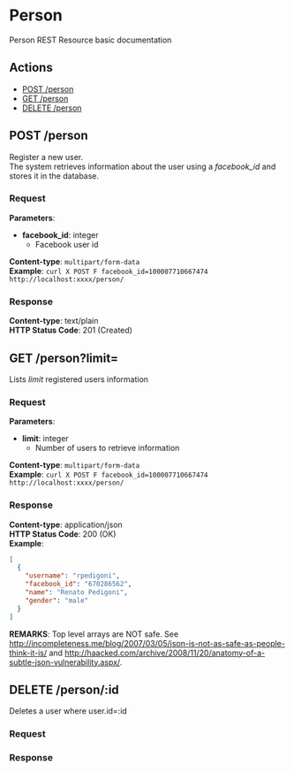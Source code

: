 Person
======

Person REST Resource basic documentation

## Actions
- [POST /person](#post-person)
- [GET /person](#get-personlimit)
- [DELETE /person](#delete-personid)

## POST /person

Register a new user.  
The system retrieves information about the user using a *facebook_id* and stores it in the database.

### Request

**Parameters**:
- **facebook_id**: integer
  - Facebook user id

**Content-type**: `multipart/form-data`  
**Example**: `curl ­X POST ­F facebook_id=100007710667474 http://localhost:xxxx/person/`

### Response

**Content-type**: text/plain  
**HTTP Status Code**: 201 (Created)  
  

## GET /person?limit=

Lists *limit* registered users information

### Request

**Parameters**:
- **limit**: integer
  - Number of users to retrieve information

**Content-type**: `multipart/form-data`  
**Example**: `curl ­X POST ­F facebook_id=100007710667474 http://localhost:xxxx/person/`

### Response

**Content-type**: application/json  
**HTTP Status Code**: 200 (OK)  
**Example**:  

```JSON
[
  {
    "username": "rpedigoni",
    "facebook_id": "670286562",
    "name": "Renato Pedigoni",
    "gender": "male"
  }
]

```

**REMARKS**: Top level arrays are NOT safe. See http://incompleteness.me/blog/2007/03/05/json-is-not-as-safe-as-people-think-it-is/ and http://haacked.com/archive/2008/11/20/anatomy-of-a-subtle-json-vulnerability.aspx/.


## DELETE /person/:id

Deletes a user where user.id=:id

### Request

### Response

